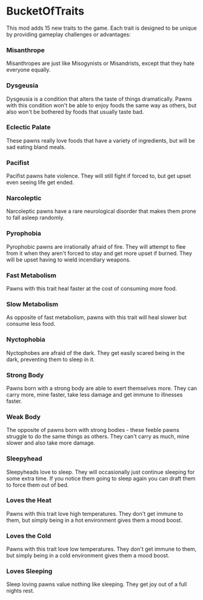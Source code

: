 # BucketOfTraits
This mod adds 15 new traits to the game. Each trait is designed to be unique by providing gameplay challenges or advantages:

### Misanthrope
Misanthropes are just like Misogynists or Misandrists, except that they hate everyone equally.

### Dysgeusia
Dysgeusia is a condition that alters the taste of things dramatically. Pawns with this condition won't be able to enjoy foods the same way as others, but also won't be bothered by foods that usually taste bad.

### Eclectic Palate
These pawns really love foods that have a variety of ingredients, but will be sad eating bland meals.

### Pacifist
Pacifist pawns hate violence. They will still fight if forced to, but get upset even seeing life get ended.

### Narcoleptic
Narcoleptic pawns have a rare neurological disorder that makes them prone to fall asleep randomly.

### Pyrophobia
Pyrophobic pawns are irrationally afraid of fire. They will attempt to flee from it when they aren't forced to stay and get more upset if burned.
They will be upset having to wield incendiary weapons.

### Fast Metabolism
Pawns with this trait heal faster at the cost of consuming more food.

### Slow Metabolism
As opposite of fast metabolism, pawns with this trait will heal slower but consume less food.

### Nyctophobia
Nyctophobes are afraid of the dark. They get easily scared being in the dark, preventing them to sleep in it.

### Strong Body
Pawns born with a strong body are able to exert themselves more. They can carry more, mine faster, take less damage and get immune to illnesses faster.

### Weak Body
The opposite of pawns born with strong bodies - these feeble pawns struggle to do the same things as others. They can't carry as much, mine slower and also take more damage.

### Sleepyhead
Sleepyheads love to sleep. They will occasionally just continue sleeping for some extra time. If you notice them going to sleep again you can draft them to force them out of bed.

### Loves the Heat
Pawns with this trait love high temperatures. They don't get immune to them, but simply being in a hot environment gives them a mood boost.

### Loves the Cold
Pawns with this trait love low temperatures. They don't get immune to them, but simply being in a cold environment gives them a mood boost.

### Loves Sleeping
Sleep loving pawns value nothing like sleeping. They get joy out of a full nights rest.
